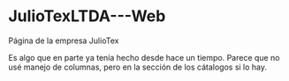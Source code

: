 # JulioTexLTDA---Web
Página de la empresa JulioTex

Es algo que en parte ya tenía hecho desde hace un tiempo. Parece que no usé manejo de columnas, pero en la sección de los cátalogos si lo hay.
